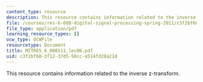 ```yaml
---
content_type: resource
description: This resource contains information related to the inverse z-transform.
file: /courses/res-6-008-digital-signal-processing-spring-2011/c3f2bf603f1237d558cce514fd28a21d_MITRES_6_008S11_lec06.pdf
file_type: application/pdf
learning_resource_types: []
ocw_type: OCWFile
resourcetype: Document
title: MITRES_6_008S11_lec06.pdf
uid: c3f2bf60-3f12-37d5-58cc-e514fd28a21d
---
```

This resource contains information related to the inverse z-transform.

